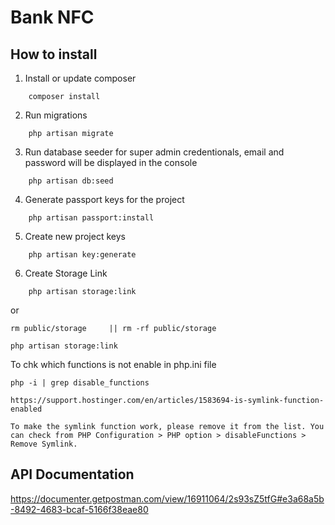 # Bank NFC

## How to install
1. Install or update composer
```
    composer install
```

2. Run migrations
```
    php artisan migrate
```

3. Run database seeder for super admin credentionals, email and password will be displayed in the console
```
    php artisan db:seed
``` 

4. Generate passport keys for the project
```
    php artisan passport:install
```
5. Create new project keys
```
    php artisan key:generate
```
6. Create Storage Link
```
    php artisan storage:link
```

or
```
rm public/storage     || rm -rf public/storage

php artisan storage:link
```


To chk which functions is not enable in php.ini file 
```
php -i | grep disable_functions

https://support.hostinger.com/en/articles/1583694-is-symlink-function-enabled

To make the symlink function work, please remove it from the list. You can check from PHP Configuration > PHP option > disableFunctions > Remove Symlink.
```
## API Documentation
https://documenter.getpostman.com/view/16911064/2s93sZ5tfG#e3a68a5b-8492-4683-bcaf-5166f38eae80



